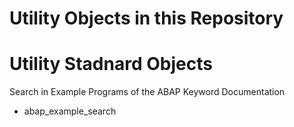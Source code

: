 # Utility Objects in this Repository

# Utility Stadnard Objects
Search in Example Programs of the ABAP Keyword Documentation
- abap_example_search
